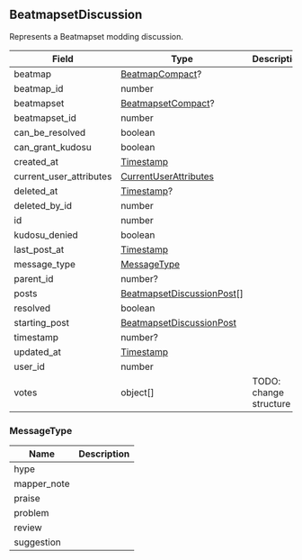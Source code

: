 ## BeatmapsetDiscussion

Represents a Beatmapset modding discussion.

Field                   | Type                                                    | Description
----------------------- | ------------------------------------------------------- | -----------
beatmap                 | [BeatmapCompact](#beatmapcompact)?                      | |
beatmap_id              | number                                                  | |
beatmapset              | [BeatmapsetCompact](#beatmapsetcompact)?                | |
beatmapset_id           | number                                                  | |
can_be_resolved         | boolean                                                 | |
can_grant_kudosu        | boolean                                                 | |
created_at              | [Timestamp](#timestamp)                                 | |
current_user_attributes | [CurrentUserAttributes](#currentuserattributes)         | |
deleted_at              | [Timestamp](#timestamp)?                                | |
deleted_by_id           | number                                                  | |
id                      | number                                                  | |
kudosu_denied           | boolean                                                 | |
last_post_at            | [Timestamp](#timestamp)                                 | |
message_type            | [MessageType](#messagetype)                             | |
parent_id               | number?                                                 | |
posts                   | [BeatmapsetDiscussionPost](#beatmapsetdiscussionpost)[] | |
resolved                | boolean                                                 | |
starting_post           | [BeatmapsetDiscussionPost](#beatmapsetdiscussionpost)   | |
timestamp               | number?                                                 | |
updated_at              | [Timestamp](#timestamp)                                 | |
user_id                 | number                                                  | |
votes                   | object[]                                                | TODO: change structure

### MessageType

Name        | Description
----------- | -----------
hype        | |
mapper_note | |
praise      | |
problem     | |
review      | |
suggestion  | |
